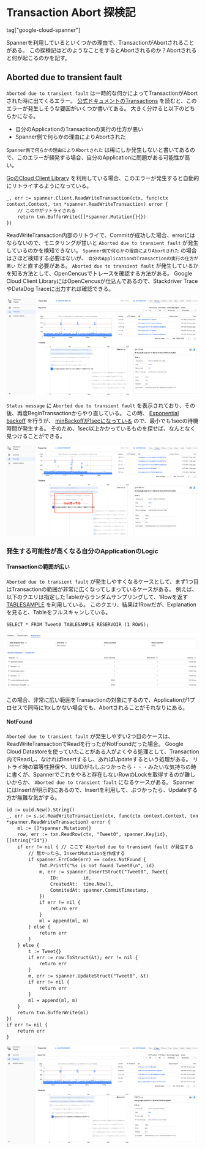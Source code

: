 # Transaction Abort 探検記

tag["google-cloud-spanner"]

Spannerを利用しているといくつかの理由で、TransactionがAbortされることがある。
この探検記はどのようなことをするとAbortされるのか？Abortされると何が起こるのかを記す。

## Aborted due to transient fault

`Aborted due to transient fault` は一時的な何かによってTransactionがAbortされた時に出てくるエラー。
[公式ドキュメントのTransactions](https://cloud.google.com/spanner/docs/transactions?hl=en) を読むと、このエラーが発生しそうな要因がいくつか書いてある。
大きく分けると以下のどちらかになる。

* 自分のApplicationのTransactionの実行の仕方が悪い
* Spanner側で何らかの理由によりAbortされた

`Spanner側で何らかの理由によりAbortされた` は稀にしか発生しないと書いてあるので、このエラーが頻発する場合、自分のApplicationに問題がある可能性が高い。

[GoのCloud Client Library](https://github.com/GoogleCloudPlatform/google-cloud-go) を利用している場合、このエラーが発生すると自動的にリトライするようになっている。

```
_, err := spanner.Client.ReadWriteTransaction(ctx, func(ctx context.Context, txn *spanner.ReadWriteTransaction) error {
    // この中がリトライされる
    return txn.BufferWrite([]*spanner.Mutation{}{})
})
```

ReadWriteTransaction内部のリトライで、Commitが成功した場合、errorにはならないので、モニタリングが甘いと `Aborted due to transient fault` が発生しているのかを検知できない。
`Spanner側で何らかの理由によりAbortされた` の場合はさほど検知する必要はないが、 `自分のApplicationのTransactionの実行の仕方が悪い` だと直す必要がある。
`Aborted due to transient fault` が発生しているかを知る方法として、OpenCencusでトレースを確認する方法がある。
Google Cloud Client LibraryにはOpenCencusが仕込んであるので、Stackdriver TraceやDataDog Traceに出力すれば確認できる。

![Stackdriver Trace](abort-updateSampleRow.png "Stackdriver Trace")

`Status message` に `Aborted due to transient fault` を表示されており、その後、再度BeginTransactionからやり直している。
この時、 [Exponential backoff](https://en.wikipedia.org/wiki/Exponential_backoff) を行うが、 [minBackoffが1secになっている](https://github.com/GoogleCloudPlatform/google-cloud-go/blob/977bdf6a60d16cd466ccbfe6c20bfc20ddf923ba/spanner/backoff.go#L26) ので、最小でも1secの待機時間が発生する。
そのため、1sec以上かかっているものを探せば、なんとなく見つけることができる。

![Stackdriver Trace](abort-retry-wait1sec.png "Stackdriver Trace")

### 発生する可能性が高くなる自分のApplicationのLogic

#### Transactionの範囲が広い

`Aborted due to transient fault` が発生しやすくなるケースとして、まず1つ目はTransactionの範囲が非常に広くなってしまっているケースがある。
例えば、以下のクエリは指定したTableからランダムサンプリングして、1Rowを返す [TABLESAMPLE](https://cloud.google.com/spanner/docs/query-syntax#tablesample-operator) を利用している。
このクエリ、結果は1Rowだが、Explanationを見ると、Tableをフルスキャンしている。

```
SELECT * FROM Tweet0 TABLESAMPLE RESERVOIR (1 ROWS);
```

![TableSample Explanation](tablesample-query-explanation.png "TableSample Explanation")

この場合、非常に広い範囲をTransactionの対象にするので、Applicationが1プロセスで同時に1txしかない場合でも、Abortされることがそれなりにある。

#### NotFound

`Aborted due to transient fault` が発生しやすい2つ目のケースは、ReadWriteTransactionでReadを行ったがNotFoundだった場合。
Google Cloud Datastoreを使っていたことがある人がよくやる処理として、Transaction内でReadし、なければInsertするし、あればUpdateするという処理がある。
リトライ時の冪等性担保や、UUIDがもしぶつかったら・・・みたいな気持ちの時に書くが、Spannerでこれをやると存在しないRowのLockを取得するのが難しいからか、 `Aborted due to transient fault` になるケースがある。
SpannerにはInsertが明示的にあるので、Insertを利用して、ぶつかったら、Updateする方が無難な気がする。

```
id := uuid.New().String()
_, err := s.sc.ReadWriteTransaction(ctx, func(ctx context.Context, txn *spanner.ReadWriteTransaction) error {
	ml := []*spanner.Mutation{}
	row, err := txn.ReadRow(ctx, "Tweet0", spanner.Key{id}, []string{"Id"})
	if err != nil { // ここで Aborted due to transient fault が発生する
        // 無かったら、InsertMutationを作成する
		if spanner.ErrCode(err) == codes.NotFound {
			fmt.Printf("%s is not found Tweet0\n", id)
			m, err := spanner.InsertStruct("Tweet0", Tweet{
				ID:         id,
				CreatedAt:  time.Now(),
				CommitedAt: spanner.CommitTimestamp,
			})
			if err != nil {
				return err
			}
			ml = append(ml, m)
		} else {
			return err
		}
	} else {
		t := Tweet{}
		if err := row.ToStruct(&t); err != nil {
			return err
		}
		m, err := spanner.UpdateStruct("Tweet0", &t)
		if err != nil {
			return err
		}
		ml = append(ml, m)
	}
	return txn.BufferWrite(ml)
})
if err != nil {
	return err
}
```

![NotFound Tx Abort](abort-notFoundInsert.png "NotFound Tx Abort")